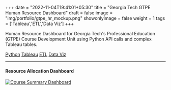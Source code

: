 +++
date = "2022-11-04T19:41:01+05:30"
title = "Georgia Tech GTPE Human Resource Dashboard"
draft = false
image = "img/portfolio/gtpe_hr_mockup.png"
showonlyimage = false
weight = 1
tags = ['Tableau','ETL','Data Viz']
+++

Human Resource Dashboard for Georgia Tech's Professional Education (GTPE) Course Development Unit using Python API calls and complex Tableau tables.

<div class=Tags>
<span><a href="/tags/python/">Python</a></span>
<span><a href="/tags/tableau/">Tableau</a></span>
<span><a href="/tags/etl/">ETL</a></span>
<span><a href="/tags/data-viz/">Data Viz</a></span>
</div>
<!--more-->
<hr>

#### Resource Allocation Dashboard

<div class='tableauPlaceholder' id='viz1667579873661' style='position: relative'><noscript><a href='#'><img alt='Course Summary Dashboard ' src='https:&#47;&#47;public.tableau.com&#47;static&#47;images&#47;GT&#47;GTPE-HumanResourceAllocation&#47;CourseSummaryDashboard&#47;1_rss.png' style='border: none' /></a></noscript><object class='tableauViz'  style='display:none;'><param name='host_url' value='https%3A%2F%2Fpublic.tableau.com%2F' /> <param name='embed_code_version' value='3' /> <param name='site_root' value='' /><param name='name' value='GTPE-HumanResourceAllocation&#47;CourseSummaryDashboard' /><param name='tabs' value='no' /><param name='toolbar' value='yes' /><param name='static_image' value='https:&#47;&#47;public.tableau.com&#47;static&#47;images&#47;GT&#47;GTPE-HumanResourceAllocation&#47;CourseSummaryDashboard&#47;1.png' /> <param name='animate_transition' value='yes' /><param name='display_static_image' value='yes' /><param name='display_spinner' value='yes' /><param name='display_overlay' value='yes' /><param name='display_count' value='yes' /><param name='language' value='en-US' /></object></div>                <script type='text/javascript'>                    var divElement = document.getElementById('viz1667579873661');                    var vizElement = divElement.getElementsByTagName('object')[0];                    if ( divElement.offsetWidth > 800 ) { vizElement.style.width='1300px';vizElement.style.height='1027px';} else if ( divElement.offsetWidth > 500 ) { vizElement.style.width='1000px';vizElement.style.height='1027px';} else { vizElement.style.width='100%';vizElement.style.height='1227px';}                     var scriptElement = document.createElement('script');                    scriptElement.src = 'https://public.tableau.com/javascripts/api/viz_v1.js';                    vizElement.parentNode.insertBefore(scriptElement, vizElement);                </script>